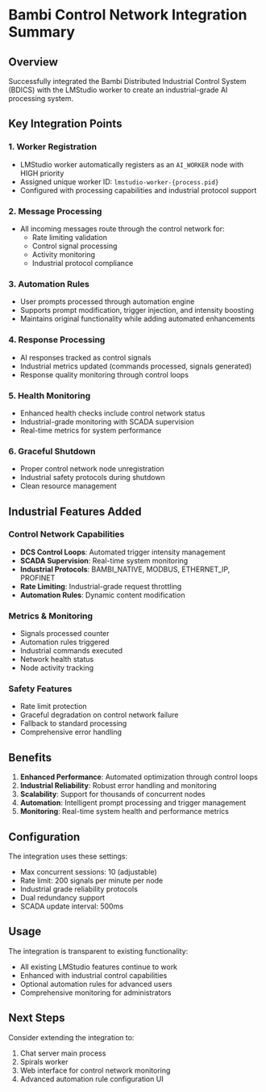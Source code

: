 # Bambi Control Network Integration Summary

## Overview
Successfully integrated the Bambi Distributed Industrial Control System (BDICS) with the LMStudio worker to create an industrial-grade AI processing system.

## Key Integration Points

### 1. Worker Registration
- LMStudio worker automatically registers as an `AI_WORKER` node with HIGH priority
- Assigned unique worker ID: `lmstudio-worker-{process.pid}`
- Configured with processing capabilities and industrial protocol support

### 2. Message Processing
- All incoming messages route through the control network for:
  - Rate limiting validation
  - Control signal processing
  - Activity monitoring
  - Industrial protocol compliance

### 3. Automation Rules
- User prompts processed through automation engine
- Supports prompt modification, trigger injection, and intensity boosting
- Maintains original functionality while adding automated enhancements

### 4. Response Processing
- AI responses tracked as control signals
- Industrial metrics updated (commands processed, signals generated)
- Response quality monitoring through control loops

### 5. Health Monitoring
- Enhanced health checks include control network status
- Industrial-grade monitoring with SCADA supervision
- Real-time metrics for system performance

### 6. Graceful Shutdown
- Proper control network node unregistration
- Industrial safety protocols during shutdown
- Clean resource management

## Industrial Features Added

### Control Network Capabilities
- **DCS Control Loops**: Automated trigger intensity management
- **SCADA Supervision**: Real-time system monitoring
- **Industrial Protocols**: BAMBI_NATIVE, MODBUS, ETHERNET_IP, PROFINET
- **Rate Limiting**: Industrial-grade request throttling
- **Automation Rules**: Dynamic content modification

### Metrics & Monitoring
- Signals processed counter
- Automation rules triggered
- Industrial commands executed
- Network health status
- Node activity tracking

### Safety Features
- Rate limit protection
- Graceful degradation on control network failure
- Fallback to standard processing
- Comprehensive error handling

## Benefits

1. **Enhanced Performance**: Automated optimization through control loops
2. **Industrial Reliability**: Robust error handling and monitoring
3. **Scalability**: Support for thousands of concurrent nodes
4. **Automation**: Intelligent prompt processing and trigger management
5. **Monitoring**: Real-time system health and performance metrics

## Configuration

The integration uses these settings:
- Max concurrent sessions: 10 (adjustable)
- Rate limit: 200 signals per minute per node
- Industrial grade reliability protocols
- Dual redundancy support
- SCADA update interval: 500ms

## Usage

The integration is transparent to existing functionality:
- All existing LMStudio features continue to work
- Enhanced with industrial control capabilities
- Optional automation rules for advanced users
- Comprehensive monitoring for administrators

## Next Steps

Consider extending the integration to:
1. Chat server main process
2. Spirals worker
3. Web interface for control network monitoring
4. Advanced automation rule configuration UI
